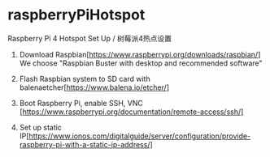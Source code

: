 # raspberryPiHotspot
Raspberry Pi 4 Hotspot Set Up / 树莓派4热点设置

1. Download Raspbian[https://www.raspberrypi.org/downloads/raspbian/]
We choose "Raspbian Buster with desktop and recommended software"

2. Flash Raspbian system to SD card with balenaetcher[https://www.balena.io/etcher/]

3. Boot Raspberry Pi, enable SSH, VNC [https://www.raspberrypi.org/documentation/remote-access/ssh/]

4. Set up static IP[https://www.ionos.com/digitalguide/server/configuration/provide-raspberry-pi-with-a-static-ip-address/]


